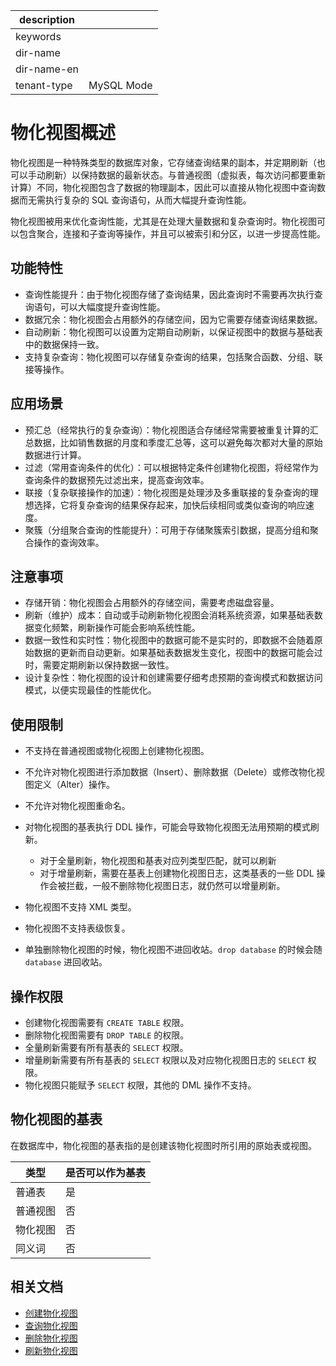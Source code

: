|description||
|---|---|
|keywords||
|dir-name||
|dir-name-en||
|tenant-type|MySQL Mode|

# 物化视图概述

物化视图是一种特殊类型的数据库对象，它存储查询结果的副本，并定期刷新（也可以手动刷新）以保持数据的最新状态。与普通视图（虚拟表，每次访问都要重新计算）不同，物化视图包含了数据的物理副本，因此可以直接从物化视图中查询数据而无需执行复杂的 SQL 查询语句，从而大幅提升查询性能。

物化视图被用来优化查询性能，尤其是在处理大量数据和复杂查询时。物化视图可以包含聚合，连接和子查询等操作，并且可以被索引和分区，以进一步提高性能。

## 功能特性

* 查询性能提升：由于物化视图存储了查询结果，因此查询时不需要再次执行查询语句，可以大幅度提升查询性能。
* 数据冗余：物化视图会占用额外的存储空间，因为它需要存储查询结果数据。
* 自动刷新：物化视图可以设置为定期自动刷新，以保证视图中的数据与基础表中的数据保持一致。
* 支持复杂查询：物化视图可以存储复杂查询的结果，包括聚合函数、分组、联接等操作。

## 应用场景

* 预汇总（经常执行的复杂查询）：物化视图适合存储经常需要被重复计算的汇总数据，比如销售数据的月度和季度汇总等，这可以避免每次都对大量的原始数据进行计算。
* 过滤（常用查询条件的优化）：可以根据特定条件创建物化视图，将经常作为查询条件的数据预先过滤出来，提高查询效率。
* 联接（复杂联接操作的加速）：物化视图是处理涉及多重联接的复杂查询的理想选择，它将复杂查询的结果保存起来，加快后续相同或类似查询的响应速度。
* 聚簇（分组聚合查询的性能提升）：可用于存储聚簇索引数据，提高分组和聚合操作的查询效率。

## 注意事项

* 存储开销：物化视图会占用额外的存储空间，需要考虑磁盘容量。
* 刷新（维护）成本：自动或手动刷新物化视图会消耗系统资源，如果基础表数据变化频繁，刷新操作可能会影响系统性能。
* 数据一致性和实时性：物化视图中的数据可能不是实时的，即数据不会随着原始数据的更新而自动更新。如果基础表数据发生变化，视图中的数据可能会过时，需要定期刷新以保持数据一致性。
* 设计复杂性：物化视图的设计和创建需要仔细考虑预期的查询模式和数据访问模式，以便实现最佳的性能优化。

## 使用限制

* 不支持在普通视图或物化视图上创建物化视图。
* 不允许对物化视图进行添加数据（Insert）、删除数据（Delete）或修改物化视图定义（Alter）操作。
* 不允许对物化视图重命名。
* 对物化视图的基表执行 DDL 操作，可能会导致物化视图无法用预期的模式刷新。

  * 对于全量刷新，物化视图和基表对应列类型匹配，就可以刷新
  * 对于增量刷新，需要在基表上创建物化视图日志，这类基表的一些 DDL 操作会被拦截，一般不删除物化视图日志，就仍然可以增量刷新。

* 物化视图不支持 XML 类型。
* 物化视图不支持表级恢复。
* 单独删除物化视图的时候，物化视图不进回收站。`drop database` 的时候会随 `database` 进回收站。

## 操作权限

* 创建物化视图需要有 `CREATE TABLE` 权限。
* 删除物化视图需要有 `DROP TABLE` 的权限。
* 全量刷新需要有所有基表的 `SELECT` 权限。
* 增量刷新需要有所有基表的 `SELECT` 权限以及对应物化视图日志的 `SELECT` 权限。
* 物化视图只能赋予 `SELECT` 权限，其他的 DML 操作不支持。

## 物化视图的基表

在数据库中，物化视图的基表指的是创建该物化视图时所引用的原始表或视图。

| **类型** | **是否可以作为基表** |
|----------|----------------------|
| 普通表    | 是 |
| 普通视图   | 否 |
| 物化视图   | 否 |
| 同义词     | 否 |

## 相关文档

* [创建物化视图](200.create-materialized-views-of-mysql-mode.md)
* [查询物化视图](300.view-materialized-views-of-mysql-mode.md)
* [删除物化视图](400.delete-materialized-views-of-mysql-mode.md)
* [刷新物化视图](500.refresh-materialized-views-of-mysql-mode.md)
